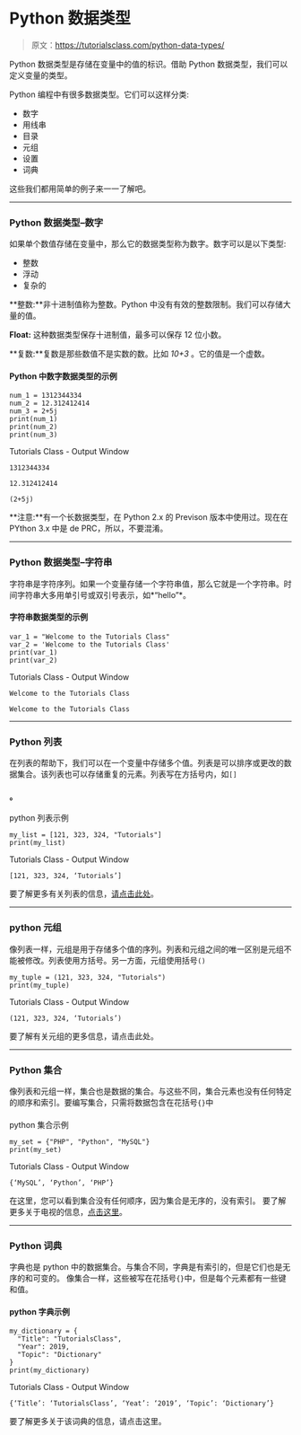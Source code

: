 # Python 数据类型

> 原文：<https://tutorialsclass.com/python-data-types/>

Python 数据类型是存储在变量中的值的标识。借助 Python 数据类型，我们可以定义变量的类型。

Python 编程中有很多数据类型。它们可以这样分类:

*   数字
*   用线串
*   目录
*   元组
*   设置
*   词典

这些我们都用简单的例子来一一了解吧。

* * *

### Python 数据类型–数字

如果单个数值存储在变量中，那么它的数据类型称为数字。数字可以是以下类型:

*   整数
*   浮动
*   复杂的

**整数:**非十进制值称为整数。Python 中没有有效的整数限制。我们可以存储大量的值。

**Float:** 这种数据类型保存十进制值，最多可以保存 12 位小数。

**复数:**复数是那些数值不是实数的数。比如 *10+3* 。它的值是一个虚数。

#### Python 中数字数据类型的示例

```
num_1 = 1312344334
num_2 = 12.312412414
num_3 = 2+5j
print(num_1)
print(num_2)
print(num_3)
```

Tutorials Class - Output Window

```
1312344334

12.312412414

(2+5j)
```

**注意:**有一个长数据类型，在 Python 2.x 的 Previson 版本中使用过。现在在 PYthon 3.x 中是 de PRC，所以，不要混淆。

* * *

### Python 数据类型–字符串

字符串是字符序列。如果一个变量存储一个字符串值，那么它就是一个字符串。时间字符串大多用单引号或双引号表示，如*“hello”*。

#### 字符串数据类型的示例

```
var_1 = "Welcome to the Tutorials Class"
var_2 = 'Welcome to the Tutorials Class'
print(var_1)
print(var_2)
```

Tutorials Class - Output Window

```
Welcome to the Tutorials Class

Welcome to the Tutorials Class
```

* * *

### Python 列表

在列表的帮助下，我们可以在一个变量中存储多个值。列表是可以排序或更改的数据集合。该列表也可以存储重复的元素。列表写在方括号内，如`[]`

#### 。
python 列表示例

```
my_list = [121, 323, 324, "Tutorials"]
print(my_list)
```

Tutorials Class - Output Window

```
[121, 323, 324, ‘Tutorials’]
```

要了解更多有关列表的信息，[请点击此处](https://tutorialsclass.com/python-lists/)。

* * *

### python 元组

像列表一样，元组是用于存储多个值的序列。列表和元组之间的唯一区别是元组不能被修改。列表使用方括号。另一方面，元组使用括号`()`

```
my_tuple = (121, 323, 324, "Tutorials")
print(my_tuple)
```

Tutorials Class - Output Window

```
(121, 323, 324, ‘Tutorials’)
```

要了解有关元组的更多信息，请点击此处。

* * *

### Python 集合

像列表和元组一样，集合也是数据的集合。与这些不同，集合元素也没有任何特定的顺序和索引。要编写集合，只需将数据包含在花括号`{}`中

#### 
python 集合示例

```
my_set = {"PHP", "Python", "MySQL"}
print(my_set)
```

Tutorials Class - Output Window

```
{‘MySQL’, ‘Python’, ‘PHP’}
```

在这里，您可以看到集合没有任何顺序，因为集合是无序的，没有索引。
要了解更多关于电视的信息，[点击这里](https://tutorialsclass.com/python-sets/)。

* * *

### Python 词典

字典也是 python 中的数据集合。与集合不同，字典是有索引的，但是它们也是无序的和可变的。
像集合一样，这些被写在花括号`{}`中，但是每个元素都有一些键和值。

#### python 字典示例

```
my_dictionary =	{
  "Title": "TutorialsClass",
  "Year": 2019,
  "Topic": "Dictionary"
}
print(my_dictionary)
```

Tutorials Class - Output Window

```
{‘Title’: ‘TutorialsClass’, ‘Yeat’: ‘2019’, ‘Topic’: ‘Dictionary’}
```

要了解更多关于该词典的信息，请点击这里。